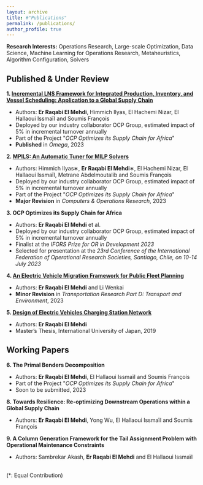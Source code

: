 ```yaml
---
layout: archive
title: #"Publications"
permalink: /publications/
author_profile: true
---
```


**Research Interests:** Operations Research, Large-scale Optimization, Data Science, Machine Learning for Operations Research, Metaheuristics, Algorithm Configuration, Solvers

Published & Under Review
------

**1. [Incremental LNS Framework for Integrated Production, Inventory, and Vessel Scheduling: Application to a Global Supply Chain](https://www.sciencedirect.com/science/article/pii/S0305048322002274)**
 - Authors: **Er Raqabi El Mehdi**, Himmich Ilyas, El Hachemi Nizar, El Hallaoui Issmaïl and Soumis François
 - Deployed by our industry collaborator OCP Group, estimated impact of 5% in incremental turnover annually
 - Part of the Project "*OCP Optimizes its Supply Chain for Africa*"
 - **Published** in *Omega*, 2023

**2. [MPILS: An Automatic Tuner for MILP Solvers](https://www.gerad.ca/en/papers/G-2022-53)** 
 - Authors: Himmich Ilyas∗, **Er Raqabi El Mehdi**∗, El Hachemi Nizar, El Hallaoui Issmaïl, Metrane Abdelmoutalib and Soumis François
 - Deployed by our industry collaborator OCP Group, estimated impact of 5% in incremental turnover annually
 - Part of the Project "*OCP Optimizes its Supply Chain for Africa*"
 - **Major Revision** in *Computers & Operations Research*, 2023

**3. OCP Optimizes its Supply Chain for Africa**
 - Authors: **Er Raqabi El Mehdi** et al.
 - Deployed by our industry collaborator OCP Group, estimated impact of 5% in incremental turnover annually
 - Finalist at the *IFORS Prize for OR in Development 2023*
 - Selected for presentation at the *23rd Conference of the International Federation of Operational Research Societies, Santiago, Chile, on 10-14 July 2023*

**4. [An Electric Vehicle Migration Framework for Public Fleet Planning](https://www.iuj.ac.jp/research/workingpapers/EMS_2022_03.pdf)**
 - Authors: **Er Raqabi El Mehdi** and Li Wenkai 
 - **Minor Revision** in *Transportation Research Part D: Transport and Environment*, 2023

**5. [Design of Electric Vehicles Charging Station Network](https://www.iuj.ac.jp/mlic/theses/thesis_details.cfm?ID=2B7015)**
 - Authors: **Er Raqabi El Mehdi** 
 - Master’s Thesis, International University of Japan, 2019

Working Papers
------
**6. The Primal Benders Decomposition** 
 - Authors: **Er Raqabi El Mehdi**, El Hallaoui Issmaïl and Soumis François
 - Part of the Project "*OCP Optimizes its Supply Chain for Africa*"
 - Soon to be submitted, 2023

**8. Towards Resilience: Re-optimizing Downstream Operations within a Global Supply Chain**
 - Authors: **Er Raqabi El Mehdi**, Yong Wu, El Hallaoui Issmaïl and Soumis François

**9. A Column Generation Framework for the Tail Assignment Problem with Operational Maintenance Constraints**
 - Authors: Sambrekar Akash, **Er Raqabi El Mehdi** and El Hallaoui Issmaïl

<br>
(*: Equal Contribution)